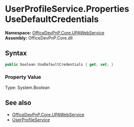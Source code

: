 # UserProfileService.Properties UseDefaultCredentials
  

**Namespace:** [OfficeDevPnP.Core.UPAWebService](OfficeDevPnP.Core.UPAWebService.md)  
**Assembly:** OfficeDevPnP.Core.dll  
## Syntax
```C#
public boolean UseDefaultCredentials { get; set; }
```

### Property Value
Type: System.Boolean  

## See also
- [OfficeDevPnP.Core.UPAWebService](OfficeDevPnP.Core.UPAWebService.md)
- [UserProfileService](OfficeDevPnP.Core.UPAWebService.UserProfileService.md) 
